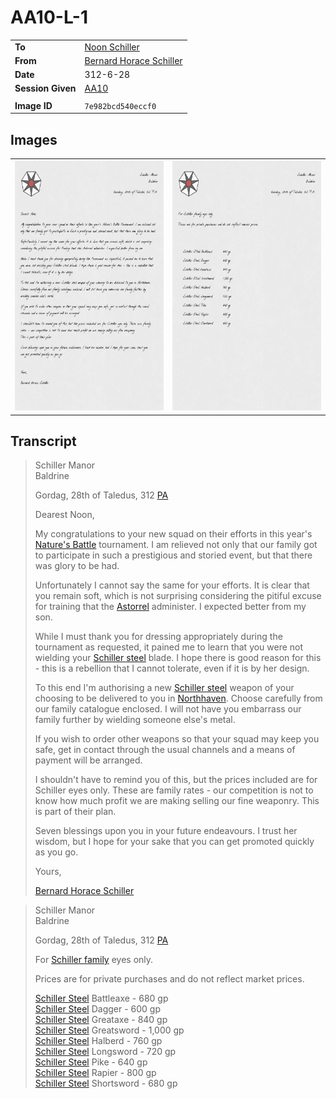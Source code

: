 # AA10-L-1

|||
| --- | --- |
| **To** | [Noon Schiller](../characters/noon-schiller.md) | letter.1
| **From** | [Bernard Horace Schiller](../characters/bernard-horace-schiller.md) |
| **Date** | 312-6-28 |
| **Session Given** | [AA10](../sessions/AA10.md) |
|||
| **Image ID** | `7e982bcd540eccf0` |

## Images

|||
|:---:|:---:|
| <img src="https://raw.githubusercontent.com/jesskelsall/astarus-images/main/letters/7e982bcd540eccf0-1.jpg" height="400" /> | <img src="https://raw.githubusercontent.com/jesskelsall/astarus-images/main/letters/7e982bcd540eccf0-2.jpg" height="400" /> |

## Transcript

> Schiller Manor  
> Baldrine
>
> Gordag, 28th of Taledus, 312 [PA](../history/calendars/astorian-calendar.md)
>
> Dearest Noon,
>
> My congratulations to your new squad on their efforts in this year's [Nature's Battle](../mechanics/roleplay/natures-battle.md) tournament. I am relieved not only that our family got to participate in such a prestigious and storied event, but that there was glory to be had.
>
> Unfortunately I cannot say the same for your efforts. It is clear that you remain soft, which is not surprising considering the pitiful excuse for training that the [Astorrel](../organisations/government/astorrel/astorrel.md) administer. I expected better from my son.
>
> While I must thank you for dressing appropriately during the tournament as requested, it pained me to learn that you were not wielding your [Schiller steel](../items/schiller-steel.md) blade. I hope there is good reason for this - this is a rebellion that I cannot tolerate, even if it is by her design.
>
> To this end I'm authorising a new [Schiller steel](../items/schiller-steel.md) weapon of your choosing to be delivered to you in [Northhaven](../places/cities/northhaven.md). Choose carefully from our family catalogue enclosed. I will not have you embarrass our family further by wielding someone else's metal.
>
> If you wish to order other weapons so that your squad may keep you safe, get in contact through the usual channels and a means of payment will be arranged.
>
> I shouldn't have to remind you of this, but the prices included are for Schiller eyes only. These are family rates - our competition is not to know how much profit we are making selling our fine weaponry. This is part of their plan.
>
> Seven blessings upon you in your future endeavours. I trust her wisdom, but I hope for your sake that you can get promoted quickly as you go.
>
> Yours,
>
> [Bernard Horace Schiller](../characters/bernard-horace-schiller.md)

> Schiller Manor  
> Baldrine
>
> Gordag, 28th of Taledus, 312 [PA](../history/calendars/astorian-calendar.md)
>
> For [Schiller family](../organisations/schiller-family.md) eyes only.
>
> Prices are for private purchases and do not reflect market prices.
>
> [Schiller Steel](../items/schiller-steel.md) Battleaxe - 680 gp  
> [Schiller Steel](../items/schiller-steel.md) Dagger - 600 gp  
> [Schiller Steel](../items/schiller-steel.md) Greataxe - 840 gp  
> [Schiller Steel](../items/schiller-steel.md) Greatsword - 1,000 gp  
> [Schiller Steel](../items/schiller-steel.md) Halberd - 760 gp  
> [Schiller Steel](../items/schiller-steel.md) Longsword - 720 gp  
> [Schiller Steel](../items/schiller-steel.md) Pike - 640 gp  
> [Schiller Steel](../items/schiller-steel.md) Rapier - 800 gp  
> [Schiller Steel](../items/schiller-steel.md) Shortsword - 680 gp
